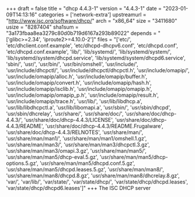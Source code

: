 +++
draft = false
title = "dhcp 4.4.3-1"
version = "4.4.3-1"
date = "2023-01-09T14:13:16"
categories = ['network-extra']
upstreamurl = "http://www.isc.org/software/dhcp/"
arch = "x86_64"
size = "3411680"
usize = "8287404"
sha1sum = "3a173fbaa8ea3279c80d0b719d6167a293b89022"
depends = "['glibc>=2.34', 'iproute2>=4.10.0-2']"
files = "['etc/', 'etc/dhclient.conf.example', 'etc/dhcpd-dhcpv6.conf', 'etc/dhcpd.conf', 'etc/dhcpd.conf.example', 'lib/', 'lib/systemd/', 'lib/systemd/system/', 'lib/systemd/system/dhcpd.service', 'lib/systemd/system/dhcpd6.service', 'sbin/', 'usr/', 'usr/bin/', 'usr/bin/omshell', 'usr/include/', 'usr/include/dhcpctl/', 'usr/include/dhcpctl/dhcpctl.h', 'usr/include/omapip/', 'usr/include/omapip/alloc.h', 'usr/include/omapip/buffer.h', 'usr/include/omapip/convert.h', 'usr/include/omapip/hash.h', 'usr/include/omapip/isclib.h', 'usr/include/omapip/omapip.h', 'usr/include/omapip/omapip_p.h', 'usr/include/omapip/result.h', 'usr/include/omapip/trace.h', 'usr/lib/', 'usr/lib/libdhcp.a', 'usr/lib/libdhcpctl.a', 'usr/lib/libomapi.a', 'usr/sbin/', 'usr/sbin/dhcpd', 'usr/sbin/dhcrelay', 'usr/share/', 'usr/share/doc/', 'usr/share/doc/dhcp-4.4.3/', 'usr/share/doc/dhcp-4.4.3/LICENSE', 'usr/share/doc/dhcp-4.4.3/README', 'usr/share/doc/dhcp-4.4.3/README.Frugalware', 'usr/share/doc/dhcp-4.4.3/RELNOTES', 'usr/share/man/', 'usr/share/man/man1/', 'usr/share/man/man1/omshell.1.gz', 'usr/share/man/man3/', 'usr/share/man/man3/dhcpctl.3.gz', 'usr/share/man/man3/omapi.3.gz', 'usr/share/man/man5/', 'usr/share/man/man5/dhcp-eval.5.gz', 'usr/share/man/man5/dhcp-options.5.gz', 'usr/share/man/man5/dhcpd.conf.5.gz', 'usr/share/man/man5/dhcpd.leases.5.gz', 'usr/share/man/man8/', 'usr/share/man/man8/dhcpd.8.gz', 'usr/share/man/man8/dhcrelay.8.gz', 'var/', 'var/lib/', 'var/state/', 'var/state/dhcp/', 'var/state/dhcp/dhcpd.leases', 'var/state/dhcp/dhcpd6.leases']"
+++
The ISC DHCP server